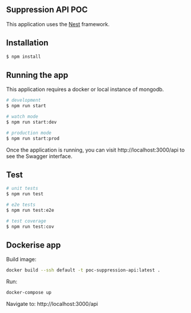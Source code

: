 ## Suppression API POC

This application uses the [Nest](https://github.com/nestjs/nest) framework.

## Installation

```bash
$ npm install
```

## Running the app

This application requires a docker or local instance of mongodb.

```bash
# development
$ npm run start

# watch mode
$ npm run start:dev

# production mode
$ npm run start:prod
```

Once the application is running, you can visit http://localhost:3000/api to see the Swagger interface.

## Test

```bash
# unit tests
$ npm run test

# e2e tests
$ npm run test:e2e

# test coverage
$ npm run test:cov
```

## Dockerise app

Build image:
```bash
docker build --ssh default -t poc-suppression-api:latest .
```

Run:
```bash
docker-compose up
```

Navigate to: http://localhost:3000/api
